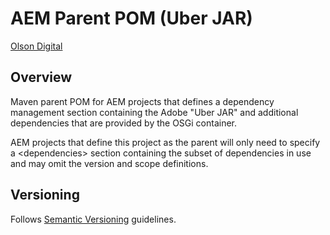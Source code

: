 # AEM Parent POM (Uber JAR)

[Olson Digital](http://www.digitalatolson.com/)

## Overview

Maven parent POM for AEM projects that defines a dependency management section containing the Adobe "Uber JAR" and additional dependencies that are provided by the OSGi container.

AEM projects that define this project as the parent will only need to specify a &lt;dependencies&gt; section containing the subset of dependencies in use and may omit the version and scope definitions.

## Versioning

Follows [Semantic Versioning](http://semver.org/) guidelines.